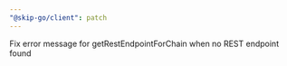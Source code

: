 ```yaml
---
"@skip-go/client": patch
---
```


Fix error message for getRestEndpointForChain when no REST endpoint found
